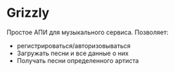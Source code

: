 # Grizzly

Простое АПИ для музыкального сервиса.
Позволяет:
- регистрироваться/авторизовываться
- Загружать песни и все данные о них
- Получать песни определенного артиста
